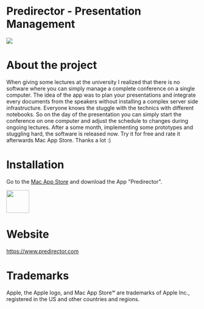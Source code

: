 Predirector - Presentation Management
============
<img src="https://www.predirector.com/wp-content/uploads/2022/05/overview_en.png">

# About the project
When giving some lectures at the university I realized that there is no software where you can simply manage a complete conference on a single computer.
The idea of the app was to plan your presentations and integrate every documents from the speakers without installing a complex server side infrastructure.
Everyone knows the stuggle with the technics with different notebooks. 
So on the day of the presentation you can simply start the conference on one computer and adjust the schedule to changes during ongoing lectures.
After a some month, implementing some prototypes and stuggling hard, the software is released now. Try it for free and rate it afterwards Mac App Store. Thanks a lot :)

# Installation
Go to the <a href="https://apps.apple.com/us/app/predirector/id1606507167">Mac App Store</a> and download the App "Predirector". 

<a href="https://apps.apple.com/us/app/predirector/id1606507167"><img src="https://www.predirector.com/wp-content/uploads/2022/02/Download_on_the_Mac_App_Store_Badge_US-UK_RGB_blk_092917.svg" height="60"></a><br>

# Website
<a href="https://www.predirector.com">https://www.predirector.com</a>

# Trademarks
Apple, the Apple logo, and Mac App Store℠ are trademarks of Apple Inc., registered in the US and other countries and regions.
